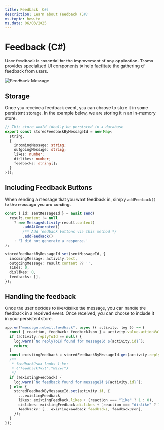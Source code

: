 ```yaml
---
title: Feedback (C#)
description: Learn about Feedback (C#)
ms.topic: how-to
ms.date: 06/03/2025
---
```


# Feedback (C#)

User feedback is essential for the improvement of any application. Teams provides specialized UI components to help facilitate the gathering of feedback from users.

![Feedback Message](/screenshots/feedback.gif)

## Storage

Once you receive a feedback event, you can choose to store it in some persistent storage. In the example below, we are storing it in an in-memory store.

```ts
// This store would ideally be persisted in a database
export const storedFeedbackByMessageId = new Map<
  string,
  {
    incomingMessage: string;
    outgoingMessage: string;
    likes: number;
    dislikes: number;
    feedbacks: string[];
  }
>();
```

## Including Feedback Buttons

When sending a message that you want feedback in, simply `addFeedback()` to the message you are sending.

```ts
const { id: sentMessageId } = await send(
  result.content != null
    ? new MessageActivity(result.content)
        .addAiGenerated()
        /** Add feedback buttons via this method */
        .addFeedback()
    : 'I did not generate a response.'
);

storedFeedbackByMessageId.set(sentMessageId, {
  incomingMessage: activity.text,
  outgoingMessage: result.content ?? '',
  likes: 0,
  dislikes: 0,
  feedbacks: [],
});
```

## Handling the feedback

Once the user decides to like/dislike the message, you can handle the feedback in a received event. Once received, you can choose to include it in your persistent store.

```ts
app.on("message.submit.feedback", async ({ activity, log }) => {
  const { reaction, feedback: feedbackJson } = activity.value.actionValue;
  if (activity.replyToId == null) {
    log.warn(`No replyToId found for messageId ${activity.id}`);
    return;
  }
  const existingFeedback = storedFeedbackByMessageId.get(activity.replyToId);
  /**
   * feedbackJson looks like:
   * {"feedbackText":"Nice!"}
   */
  if (!existingFeedback) {
    log.warn(`No feedback found for messageId ${activity.id}`);
  } else {
    storedFeedbackByMessageId.set(activity.id, {
      ...existingFeedback,
      likes: existingFeedback.likes + (reaction === "like" ? 1 : 0),
      dislikes: existingFeedback.dislikes + (reaction === "dislike" ? 1 : 0),
      feedbacks: [...existingFeedback.feedbacks, feedbackJson],
    });
  }
});
```